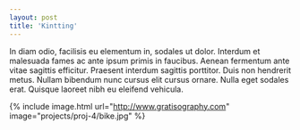 ```yaml
---
layout: post
title: 'Kintting'
---
```


In diam odio, facilisis eu elementum in, sodales ut dolor. Interdum et malesuada fames ac ante ipsum primis in faucibus. Aenean fermentum ante vitae sagittis efficitur. Praesent interdum sagittis porttitor. Duis non hendrerit metus. Nullam bibendum nunc cursus elit cursus ornare. Nulla eget sodales erat. Quisque laoreet nibh eu eleifend vehicula.

{% include image.html url="http://www.gratisography.com" image="projects/proj-4/bike.jpg" %}
